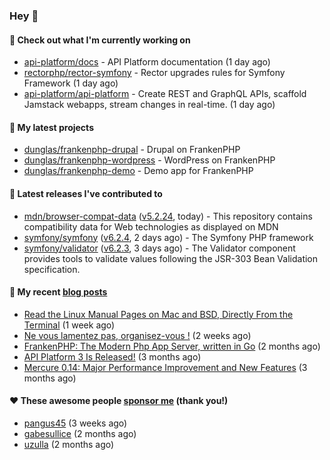 ### Hey 👋

#### 👷 Check out what I'm currently working on

- [api-platform/docs](https://github.com/api-platform/docs) - API Platform documentation (1 day ago)
- [rectorphp/rector-symfony](https://github.com/rectorphp/rector-symfony) - Rector upgrades rules for Symfony Framework (1 day ago)
- [api-platform/api-platform](https://github.com/api-platform/api-platform) - Create REST and GraphQL APIs, scaffold Jamstack webapps, stream changes in real-time. (1 day ago)

#### 🌱 My latest projects

- [dunglas/frankenphp-drupal](https://github.com/dunglas/frankenphp-drupal) - Drupal on FrankenPHP
- [dunglas/frankenphp-wordpress](https://github.com/dunglas/frankenphp-wordpress) - WordPress on FrankenPHP
- [dunglas/frankenphp-demo](https://github.com/dunglas/frankenphp-demo) - Demo app for FrankenPHP

#### 🔭 Latest releases I've contributed to

- [mdn/browser-compat-data](https://github.com/mdn/browser-compat-data) ([v5.2.24](https://github.com/mdn/browser-compat-data/releases/tag/v5.2.24), today) - This repository contains compatibility data for Web technologies as displayed on MDN
- [symfony/symfony](https://github.com/symfony/symfony) ([v6.2.4](https://github.com/symfony/symfony/releases/tag/v6.2.4), 2 days ago) - The Symfony PHP framework
- [symfony/validator](https://github.com/symfony/validator) ([v6.2.3](https://github.com/symfony/validator/releases/tag/v6.2.3), 3 days ago) - The Validator component provides tools to validate values following the JSR-303 Bean Validation specification.

#### 📜 My recent [blog posts](https://dunglas.fr)

- [Read the Linux Manual Pages on Mac and BSD, Directly From the Terminal](https://dunglas.dev/2022/12/read-the-linux-manual-pages-on-mac-and-bsd-directly-from-the-terminal/) (1 week ago)
- [Ne vous lamentez pas, organisez-vous !](https://dunglas.dev/2022/12/ne-vous-lamentez-pas-organisez-vous/) (2 weeks ago)
- [FrankenPHP: The Modern Php App Server, written in Go](https://dunglas.dev/2022/10/frankenphp-the-modern-php-app-server-written-in-go/) (2 months ago)
- [API Platform 3 Is Released!](https://dunglas.dev/2022/09/api-platform-3-is-released/) (3 months ago)
- [Mercure 0.14: Major Performance Improvement and New Features](https://dunglas.dev/2022/09/mercure-0-14/) (3 months ago)

#### ❤️ These awesome people [sponsor me](https://github.com/sponsors/dunglas) (thank you!)

- [pangus45](https://github.com/pangus45) (3 weeks ago)
- [gabesullice](https://github.com/gabesullice) (2 months ago)
- [uzulla](https://github.com/uzulla) (2 months ago)
